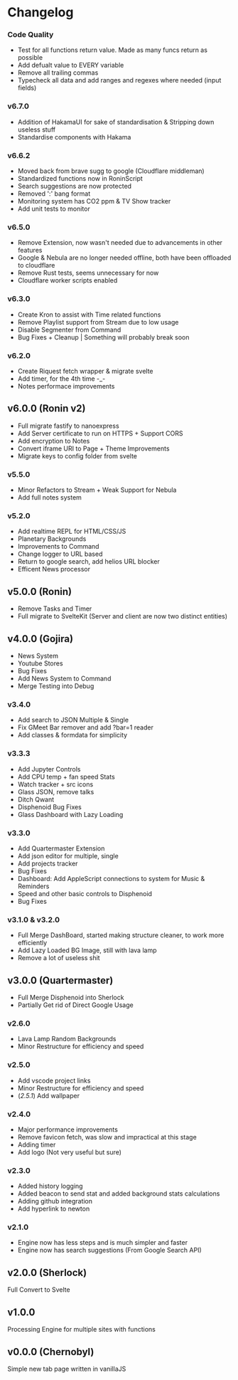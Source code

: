 # Changelog

### Code Quality
- Test for all functions return value. Made as many funcs return as possible
- Add defualt value to EVERY variable
- Remove all trailing commas
- Typecheck all data and add ranges and regexes where needed (input fields)



### v6.7.0
- Addition of HakamaUI for sake of standardisation & Stripping down useless stuff
- Standardise components with Hakama

### v6.6.2
- Moved back from brave sugg to google (Cloudflare middleman)
- Standardized functions now in RoninScript
- Search suggestions are now protected
- Removed ':' bang format
- Monitoring system has CO2 ppm & TV Show tracker
- Add unit tests to monitor

### v6.5.0
- Remove Extension, now wasn't needed due to advancements in other features
- Google & Nebula are no longer needed offline, both have been offloaded to cloudflare
- Remove Rust tests, seems unnecessary for now
- Cloudflare worker scripts enabled

### v6.3.0
- Create Kron to assist with Time related functions
- Remove Playlist support from Stream due to low usage
- Disable Segmenter from Command
- Bug Fixes + Cleanup | Something will probably break soon

### v6.2.0
- Create Riquest fetch wrapper & migrate svelte
- Add timer, for the 4th time -_-
- Notes performace improvements

## v6.0.0 (Ronin v2)
- Full migrate fastify to nanoexpress
- Add Server certificate to run on HTTPS + Support CORS
- Add encryption to Notes
- Convert iframe URI to Page + Theme Improvements
- Migrate keys to config folder from svelte


### v5.5.0
- Minor Refactors to Stream + Weak Support for Nebula
- Add full notes system

### v5.2.0
- Add realtime REPL for HTML/CSS/JS
- Planetary Backgrounds
- Improvements to Command
- Change logger to URL based
- Return to google search, add helios URL blocker
- Efficent News processor


## v5.0.0 (Ronin)
- Remove Tasks and Timer
- Full migrate to SvelteKit (Server and client are now two distinct entities)


## v4.0.0 (Gojira)
- News System
- Youtube Stores
- Bug Fixes
- Add News System to Command
- Merge Testing into Debug


### v3.4.0
- Add search to JSON Multiple & Single
- Fix GMeet Bar remover and add ?bar=1 reader
- Add classes & formdata for simplicity


### v3.3.3
- Add Jupyter Controls
- Add CPU temp + fan speed Stats
- Watch tracker + src icons
- Glass JSON, remove talks
- Ditch Qwant
- Disphenoid Bug Fixes
- Glass Dashboard with Lazy Loading


### v3.3.0
- Add Quartermaster Extension
- Add json editor for multiple, single
- Add projects tracker
- Bug Fixes
- Dashboard: Add AppleScript connections to system for Music & Reminders
- Speed and other basic controls to Disphenoid
- Bug Fixes


### v3.1.0 & v3.2.0
- Full Merge DashBoard, started making structure cleaner, to work more efficiently
- Add Lazy Loaded BG Image, still with lava lamp
- Remove a lot of useless shit


## v3.0.0 (Quartermaster)
- Full Merge Disphenoid into Sherlock
- Partially Get rid of Direct Google Usage


### v2.6.0
- Lava Lamp Random Backgrounds
- Minor Restructure for efficiency and speed


### v2.5.0
- Add vscode project links
- Minor Restructure for efficiency and speed
- (*2.5.1*) Add wallpaper


### v2.4.0
- Major performance improvements
- Remove favicon fetch, was slow and impractical at this stage
- Adding timer
- Add logo (Not very useful but sure)


### v2.3.0
- Added history logging
- Added beacon to send stat and added background stats calculations
- Adding github integration
- Add hyperlink to newton


### v2.1.0
- Engine now has less steps and is much simpler and faster
- Engine now has search suggestions (From Google Search API)


## v2.0.0 (Sherlock)
Full Convert to Svelte


## v1.0.0
Processing Engine for multiple sites with functions


## v0.0.0 (Chernobyl)
Simple new tab page written in vanillaJS